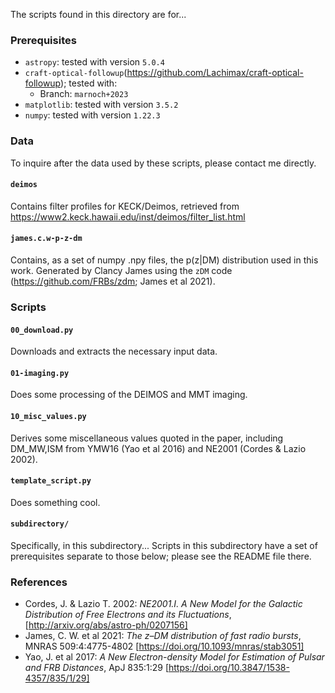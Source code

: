 The scripts found in this directory are for...

### Prerequisites
 - `astropy`: tested with version `5.0.4`
 - `craft-optical-followup`(https://github.com/Lachimax/craft-optical-followup); tested with:
   - Branch: `marnoch+2023`
 - `matplotlib`: tested with version `3.5.2`
 - `numpy`: tested with version `1.22.3`

### Data

To inquire after the data used by these scripts, please contact me directly.
#### `deimos`
Contains filter profiles for KECK/Deimos, retrieved from https://www2.keck.hawaii.edu/inst/deimos/filter_list.html
#### `james.c.w-p-z-dm`
Contains, as a set of numpy .npy files, the p(z|DM) distribution used in this work. Generated by Clancy James using the `zDM` code (https://github.com/FRBs/zdm; James et al 2021).

### Scripts

#### `00_download.py`

Downloads and extracts the necessary input data.


#### `01-imaging.py`

Does some processing of the DEIMOS and MMT imaging.


#### `10_misc_values.py`

Derives some miscellaneous values quoted in the paper, including DM_MW,ISM from YMW16 (Yao et al 2016)
and NE2001 (Cordes & Lazio 2002).


#### `template_script.py`

Does something cool.


#### `subdirectory/`
Specifically, in this subdirectory...
Scripts in this subdirectory have a set of prerequisites separate to those below; please see the README file there.

### References
 - Cordes, J. & Lazio T. 2002: *NE2001.I. A New Model for the Galactic Distribution of Free Electrons and its Fluctuations*, [http://arxiv.org/abs/astro-ph/0207156]
 - James, C. W. et al 2021: *The z–DM distribution of fast radio bursts*, MNRAS 509:4:4775-4802 [https://doi.org/10.1093/mnras/stab3051]
 - Yao, J. et al 2017: *A New Electron-density Model for Estimation of Pulsar and FRB Distances*, ApJ 835:1:29 [https://doi.org/10.3847/1538-4357/835/1/29]
